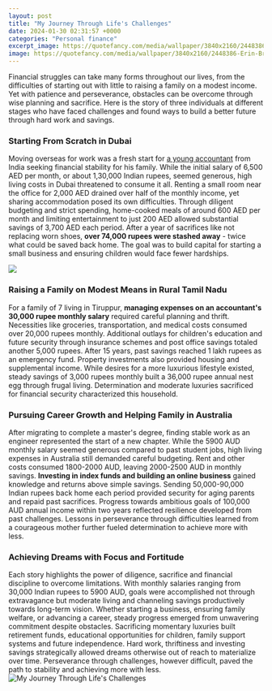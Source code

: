 ```yaml
---
layout: post
title: "My Journey Through Life's Challenges"
date: 2024-01-30 02:31:57 +0000
categories: "Personal finance"
excerpt_image: https://quotefancy.com/media/wallpaper/3840x2160/2448386-Erin-Brockovich-Quote-Life-is-full-of-challenges-How-you-handle.jpg
image: https://quotefancy.com/media/wallpaper/3840x2160/2448386-Erin-Brockovich-Quote-Life-is-full-of-challenges-How-you-handle.jpg
---
```


Financial struggles can take many forms throughout our lives, from the difficulties of starting out with little to raising a family on a modest income. Yet with patience and perseverance, obstacles can be overcome through wise planning and sacrifice. Here is the story of three individuals at different stages who have faced challenges and found ways to build a better future through hard work and savings.
### Starting From Scratch in Dubai 
Moving overseas for work was a fresh start for [a young accountant](https://store.fi.io.vn/chihuahuas-king-chihuahua-wearing-crownqueen-chihuahua-dog-302-chihuahua-dog) from India seeking financial stability for his family. While the initial salary of 6,500 AED per month, or about 1,30,000 Indian rupees, seemed generous, high living costs in Dubai threatened to consume it all. Renting a small room near the office for 2,000 AED drained over half of the monthly income, yet sharing accommodation posed its own difficulties. Through diligent budgeting and strict spending, home-cooked meals of around 600 AED per month and limiting entertainment to just 200 AED allowed substantial savings of 3,700 AED each period. After a year of sacrifices like not replacing worn shoes, **over 74,000 rupees were stashed away** - twice what could be saved back home. The goal was to build capital for starting a small business and ensuring children would face fewer hardships.

![](https://i.pinimg.com/originals/69/2d/89/692d8980430b33bac48cc3a484ad39a4.png)
### Raising a Family on Modest Means in Rural Tamil Nadu
For a family of 7 living in Tiruppur, **managing expenses on an accountant's 30,000 rupee monthly salary** required careful planning and thrift. Necessities like groceries, transportation, and medical costs consumed over 20,000 rupees monthly. Additional outlays for children's education and future security through insurance schemes and post office savings totaled another 5,000 rupees. After 15 years, past savings reached 1 lakh rupees as an emergency fund. Property investments also provided housing and supplemental income. While desires for a more luxurious lifestyle existed, steady savings of 3,000 rupees monthly built a 36,000 rupee annual nest egg through frugal living. Determination and moderate luxuries sacrificed for financial security characterized this household.
### Pursuing Career Growth and Helping Family in Australia 
After migrating to complete a master's degree, finding stable work as an engineer represented the start of a new chapter. While the 5900 AUD monthly salary seemed generous compared to past student jobs, high living expenses in Australia still demanded careful budgeting. Rent and other costs consumed 1800-2000 AUD, leaving 2000-2500 AUD in monthly savings. **Investing in index funds and building an online business** gained knowledge and returns above simple savings. Sending 50,000-90,000 Indian rupees back home each period provided security for aging parents and repaid past sacrifices. Progress towards ambitious goals of 100,000 AUD annual income within two years reflected resilience developed from past challenges. Lessons in perseverance through difficulties learned from a courageous mother further fueled determination to achieve more with less.
### Achieving Dreams with Focus and Fortitude
Each story highlights the power of diligence, sacrifice and financial discipline to overcome limitations. With monthly salaries ranging from 30,000 Indian rupees to 5900 AUD, goals were accomplished not through extravagance but moderate living and channeling savings productively towards long-term vision. Whether starting a business, ensuring family welfare, or advancing a career, steady progress emerged from unwavering commitment despite obstacles. Sacrificing momentary luxuries built retirement funds, educational opportunities for children, family support systems and future independence. Hard work, thriftiness and investing savings strategically allowed dreams otherwise out of reach to materialize over time. Perseverance through challenges, however difficult, paved the path to stability and achieving more with less.
![My Journey Through Life's Challenges](https://quotefancy.com/media/wallpaper/3840x2160/2448386-Erin-Brockovich-Quote-Life-is-full-of-challenges-How-you-handle.jpg)